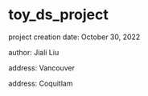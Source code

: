 # toy_ds_project
project creation date: October 30, 2022

author: Jiali Liu 

address: Vancouver

address: Coquitlam

